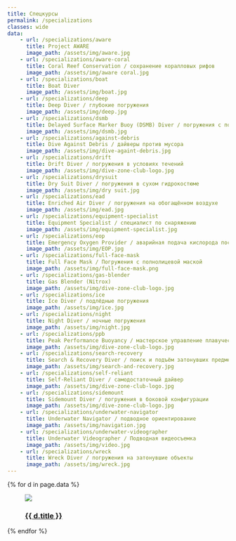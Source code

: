 ```yaml
---
title: Спецкурсы
permalink: /specializations 
classes: wide
data:
    - url: /specializations/aware
      title: Project AWARE
      image_path: /assets/img/aware.jpg
    - url: /specializations/aware-coral
      title: Coral Reef Conservation / сохранение коралловых рифов
      image_path: /assets/img/aware coral.jpg
    - url: /specializations/boat
      title: Boat Diver
      image_path: /assets/img/boat.jpg
    - url: /specializations/deep
      title: Deep Diver / глубокие погружения
      image_path: /assets/img/deep.jpg
    - url: /specializations/dsmb
      title: Delayed Surface Marker Buoy (DSMB) Diver / погружения с поверхностным маркерным буем
      image_path: /assets/img/dsmb.jpg
    - url: /specializations/against-debris
      title: Dive Against Debris / дайверы против мусора
      image_path: /assets/img/dive-againt-debris.jpg
    - url: /specializations/drift
      title: Drift Diver / погружения в условиях течений 
      image_path: /assets/img/dive-zone-club-logo.jpg
    - url: /specializations/drysuit
      title: Dry Suit Diver / погружения в сухом гидрокостюме
      image_path: /assets/img/dry suit.jpg
    - url: /specializations/ead
      title: Enriched Air Diver / погружения на обогащённом воздухе
      image_path: /assets/img/ead.jpg
    - url: /specializations/equipment-specialist
      title: Equipment Specialist / специалист по снаряжению
      image_path: /assets/img/equipment-specialist.jpg
    - url: /specializations/eop
      title: Emergency Oxygen Provider / аварийная подача кислорода пострадавшему
      image_path: /assets/img/EOP.jpg
    - url: /specializations/full-face-mask
      title: Full Face Mask / Погружения с полнолицевой маской
      image_path: /assets/img/full-face-mask.png
    - url: /specializations/gas-blender
      title: Gas Blender (Nitrox)
      image_path: /assets/img/dive-zone-club-logo.jpg
    - url: /specializations/ice
      title: Ice Diver / подлёдные погружения
      image_path: /assets/img/ice.jpg
    - url: /specializations/night
      title: Night Diver / ночные погружения
      image_path: /assets/img/night.jpg
    - url: /specializations/ppb
      title: Peak Performance Buoyancy / мастерское управление плавучестью
      image_path: /assets/img/dive-zone-club-logo.jpg
    - url: /specializations/search-recovery
      title: Search & Recovery Diver / поиск и подъём затонувших предметов
      image_path: /assets/img/search-and-recovery.jpg
    - url: /specializations/self-reliant
      title: Self-Reliant Diver / самодостаточный дайвер
      image_path: /assets/img/dive-zone-club-logo.jpg
    - url: /specializations/sidemount
      title: Sidemount Diver / погружения в боковой конфигурации
      image_path: /assets/img/dive-zone-club-logo.jpg
    - url: /specializations/underwater-navigator
      title: Underwater Navigator / подводное ориентирование
      image_path: /assets/img/navigation.jpg
    - url: /specializations/underwater-videographer
      title: Underwater Videographer / Подводная видеосъемка
      image_path: /assets/img/video.jpg
    - url: /specializations/wreck
      title: Wreck Diver / погружения на затонувшие объекты
      image_path: /assets/img/wreck.jpg
---
```

<div class="flex-container images">
    {% for d in page.data %}
        <div class="flex-item">
            <figure>
                <a href="{{ site.url }}{{ site.baseurl }}{{ d.url }}">
                    <img src="{{ site.url }}{{ site.baseurl }}{{ d.image_path }}" />
                </a>
                <figcaption><h3><a href="{{ site.url }}{{ site.baseurl }}{{ d.url }}">{{ d.title }}</a></h3></figcaption>
            </figure>
        </div>
    {% endfor %}
</div>